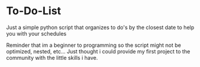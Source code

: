 # To-Do-List
Just a simple python script that organizes to do's by the closest date to help you with your schedules

Reminder that im a beginner to programming so the script might not be optimized, nested, etc...
Just thought i could provide my first project to the community with the little skills i have.
